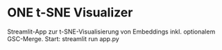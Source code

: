 # ONE t-SNE Visualizer
Streamlit-App zur t-SNE-Visualisierung von Embeddings inkl. optionalem GSC-Merge.
Start: streamlit run app.py
